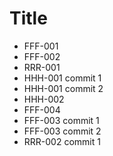# Title
- FFF-001
- FFF-002
- RRR-001
- HHH-001 commit 1
- HHH-001 commit 2
- HHH-002
- FFF-004
- FFF-003 commit 1
- FFF-003 commit 2
- RRR-002 commit 1